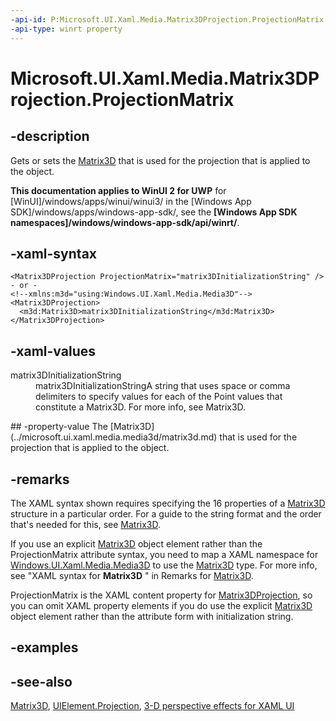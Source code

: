 ```yaml
---
-api-id: P:Microsoft.UI.Xaml.Media.Matrix3DProjection.ProjectionMatrix
-api-type: winrt property
---
```


<!-- Property syntax
public Windows.UI.Xaml.Media.Media3D.Matrix3D ProjectionMatrix { get;  set; }
-->

# Microsoft.UI.Xaml.Media.Matrix3DProjection.ProjectionMatrix

## -description
Gets or sets the [Matrix3D](../microsoft.ui.xaml.media.media3d/matrix3d.md) that is used for the projection that is applied to the object.

**This documentation applies to WinUI 2 for UWP** for [WinUI]/windows/apps/winui/winui3/ in the [Windows App SDK]/windows/apps/windows-app-sdk/, see the **[Windows App SDK namespaces]/windows/windows-app-sdk/api/winrt/**.

## -xaml-syntax
```xaml
<Matrix3DProjection ProjectionMatrix="matrix3DInitializationString" />
- or -
<!--xmlns:m3d="using:Windows.UI.Xaml.Media.Media3D"-->
<Matrix3DProjection>
  <m3d:Matrix3D>matrix3DInitializationString</m3d:Matrix3D>
</Matrix3DProjection>
```


## -xaml-values
<dl><dt>matrix3DInitializationString</dt><dd>matrix3DInitializationStringA string that uses space or comma delimiters to specify values for each of the Point values that constitute a Matrix3D. For more info, see Matrix3D.</dd>
</dl>
## -property-value
The [Matrix3D](../microsoft.ui.xaml.media.media3d/matrix3d.md) that is used for the projection that is applied to the object.

## -remarks
The XAML syntax shown requires specifying the 16 properties of a [Matrix3D](../microsoft.ui.xaml.media.media3d/matrix3d.md) structure in a particular order. For a guide to the string format and the order that's needed for this, see [Matrix3D](../microsoft.ui.xaml.media.media3d/matrix3d.md).

If you use an explicit [Matrix3D](matrix3dprojection.md) object element rather than the ProjectionMatrix attribute syntax, you need to map a XAML namespace for [Windows.UI.Xaml.Media.Media3D](/uwp/api/windows.ui.xaml.media.media3d) to use the [Matrix3D](matrix3dprojection.md) type. For more info, see "XAML syntax for **Matrix3D** " in Remarks for [Matrix3D](../microsoft.ui.xaml.media.media3d/matrix3d.md).

ProjectionMatrix is the XAML content property for [Matrix3DProjection](matrix3dprojection.md), so you can omit XAML property elements if you do use the explicit [Matrix3D](matrix3dprojection.md) object element rather than the attribute form with initialization string.

## -examples

## -see-also
[Matrix3D](../microsoft.ui.xaml.media.media3d/matrix3d.md), [UIElement.Projection](../microsoft.ui.xaml/uielement_projection.md), [3-D perspective effects for XAML UI](/windows/uwp/graphics/3-d-perspective-effects)
